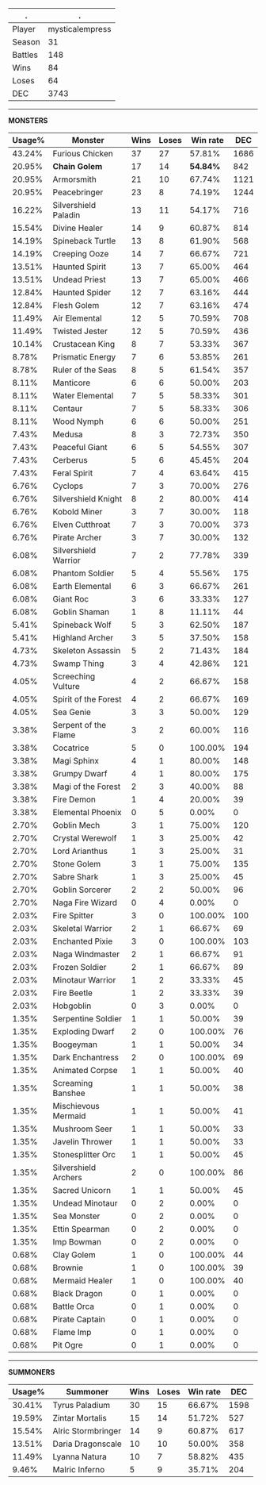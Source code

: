 .|.
|-|-
Player|mysticalempress
Season|31
Battles|148
Wins|84
Loses|64
DEC|3743

---
**MONSTERS**

Usage%|Monster|Wins|Loses|Win rate|DEC|
-|-|-|-|-|-|
43.24%|Furious Chicken|37|27|57.81%|1686|
20.95%|**Chain Golem**|17|14|**54.84%**|842|
20.95%|Armorsmith|21|10|67.74%|1121|
20.95%|Peacebringer|23|8|74.19%|1244|
16.22%|Silvershield Paladin|13|11|54.17%|716|
15.54%|Divine Healer|14|9|60.87%|814|
14.19%|Spineback Turtle|13|8|61.90%|568|
14.19%|Creeping Ooze|14|7|66.67%|721|
13.51%|Haunted Spirit|13|7|65.00%|464|
13.51%|Undead Priest|13|7|65.00%|466|
12.84%|Haunted Spider|12|7|63.16%|444|
12.84%|Flesh Golem|12|7|63.16%|474|
11.49%|Air Elemental|12|5|70.59%|708|
11.49%|Twisted Jester|12|5|70.59%|436|
10.14%|Crustacean King|8|7|53.33%|367|
8.78%|Prismatic Energy|7|6|53.85%|261|
8.78%|Ruler of the Seas|8|5|61.54%|357|
8.11%|Manticore|6|6|50.00%|203|
8.11%|Water Elemental|7|5|58.33%|301|
8.11%|Centaur|7|5|58.33%|306|
8.11%|Wood Nymph|6|6|50.00%|251|
7.43%|Medusa|8|3|72.73%|350|
7.43%|Peaceful Giant|6|5|54.55%|307|
7.43%|Cerberus|5|6|45.45%|204|
7.43%|Feral Spirit|7|4|63.64%|415|
6.76%|Cyclops|7|3|70.00%|276|
6.76%|Silvershield Knight|8|2|80.00%|414|
6.76%|Kobold Miner|3|7|30.00%|118|
6.76%|Elven Cutthroat|7|3|70.00%|373|
6.76%|Pirate Archer|3|7|30.00%|132|
6.08%|Silvershield Warrior|7|2|77.78%|339|
6.08%|Phantom Soldier|5|4|55.56%|175|
6.08%|Earth Elemental|6|3|66.67%|261|
6.08%|Giant Roc|3|6|33.33%|127|
6.08%|Goblin Shaman|1|8|11.11%|44|
5.41%|Spineback Wolf|5|3|62.50%|187|
5.41%|Highland Archer|3|5|37.50%|158|
4.73%|Skeleton Assassin|5|2|71.43%|184|
4.73%|Swamp Thing|3|4|42.86%|121|
4.05%|Screeching Vulture|4|2|66.67%|158|
4.05%|Spirit of the Forest|4|2|66.67%|169|
4.05%|Sea Genie|3|3|50.00%|129|
3.38%|Serpent of the Flame|3|2|60.00%|116|
3.38%|Cocatrice|5|0|100.00%|194|
3.38%|Magi Sphinx|4|1|80.00%|148|
3.38%|Grumpy Dwarf|4|1|80.00%|175|
3.38%|Magi of the Forest|2|3|40.00%|88|
3.38%|Fire Demon|1|4|20.00%|39|
3.38%|Elemental Phoenix|0|5|0.00%|0|
2.70%|Goblin Mech|3|1|75.00%|120|
2.70%|Crystal Werewolf|1|3|25.00%|42|
2.70%|Lord Arianthus|1|3|25.00%|31|
2.70%|Stone Golem|3|1|75.00%|135|
2.70%|Sabre Shark|1|3|25.00%|45|
2.70%|Goblin Sorcerer|2|2|50.00%|96|
2.70%|Naga Fire Wizard|0|4|0.00%|0|
2.03%|Fire Spitter|3|0|100.00%|100|
2.03%|Skeletal Warrior|2|1|66.67%|69|
2.03%|Enchanted Pixie|3|0|100.00%|103|
2.03%|Naga Windmaster|2|1|66.67%|91|
2.03%|Frozen Soldier|2|1|66.67%|89|
2.03%|Minotaur Warrior|1|2|33.33%|45|
2.03%|Fire Beetle|1|2|33.33%|39|
2.03%|Hobgoblin|0|3|0.00%|0|
1.35%|Serpentine Soldier|1|1|50.00%|39|
1.35%|Exploding Dwarf|2|0|100.00%|76|
1.35%|Boogeyman|1|1|50.00%|34|
1.35%|Dark Enchantress|2|0|100.00%|69|
1.35%|Animated Corpse|1|1|50.00%|40|
1.35%|Screaming Banshee|1|1|50.00%|38|
1.35%|Mischievous Mermaid|1|1|50.00%|41|
1.35%|Mushroom Seer|1|1|50.00%|33|
1.35%|Javelin Thrower|1|1|50.00%|33|
1.35%|Stonesplitter Orc|1|1|50.00%|45|
1.35%|Silvershield Archers|2|0|100.00%|86|
1.35%|Sacred Unicorn|1|1|50.00%|45|
1.35%|Undead Minotaur|0|2|0.00%|0|
1.35%|Sea Monster|0|2|0.00%|0|
1.35%|Ettin Spearman|0|2|0.00%|0|
1.35%|Imp Bowman|0|2|0.00%|0|
0.68%|Clay Golem|1|0|100.00%|44|
0.68%|Brownie|1|0|100.00%|39|
0.68%|Mermaid Healer|1|0|100.00%|40|
0.68%|Black Dragon|0|1|0.00%|0|
0.68%|Battle Orca|0|1|0.00%|0|
0.68%|Pirate Captain|0|1|0.00%|0|
0.68%|Flame Imp|0|1|0.00%|0|
0.68%|Pit Ogre|0|1|0.00%|0|

---
**SUMMONERS**

Usage%|Summoner|Wins|Loses|Win rate|DEC|
-|-|-|-|-|-|
30.41%|Tyrus Paladium|30|15|66.67%|1598|
19.59%|Zintar Mortalis|15|14|51.72%|527|
15.54%|Alric Stormbringer|14|9|60.87%|617|
13.51%|Daria Dragonscale|10|10|50.00%|358|
11.49%|Lyanna Natura|10|7|58.82%|435|
9.46%|Malric Inferno|5|9|35.71%|204|
